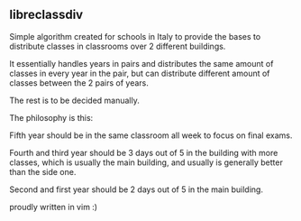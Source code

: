 ## libreclassdiv
Simple algorithm created for schools in Italy to provide the bases to distribute classes in classrooms over 2 different buildings.

It essentially handles years in pairs and distributes the same amount of classes in every year in the pair, but can distribute different amount of classes between the 2 pairs of years.

The rest is to be decided manually.

The philosophy is this:

Fifth year should be in the same classroom all week to focus on final exams.

Fourth and third year should be 3 days out of 5 in the building with more classes, which is usually the main building, and usually is generally better than the side one.

Second and first year should be 2 days out of 5 in the main building.


proudly written in vim :)
